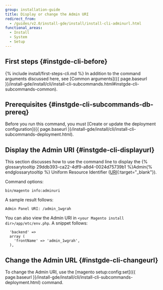 ```yaml
---
group: installation-guide
title: Display or change the Admin URI
redirect_from:
  - /guides/v2.0/install-gde/install/install-cli-adminurl.html
functional_areas:
  - Install
  - System
  - Setup
---
```


## First steps {#instgde-cli-before}
{% include install/first-steps-cli.md %}
In addition to the command arguments discussed here, see [Common arguments]({{ page.baseurl }}/install-gde/install/cli/install-cli-subcommands.html#instgde-cli-subcommands-common).

## Prerequisites {#instgde-cli-subcommands-db-prereq}

Before you run this command, you must [Create or update the deployment configuration]({{ page.baseurl }}/install-gde/install/cli/install-cli-subcommands-deployment.html).

## Display the Admin URI {#instgde-cli-displayurl}
This section discusses how to use the command line to display the {% glossarytooltip 29ddb393-ca22-4df9-a8d4-0024d75739b1 %}Admin{% endglossarytooltip %} Uniform Resource Identifier ([URI](http://www.w3.org/Protocols/rfc2616/rfc2616-sec3.html#sec3.2){:target="_blank"}).

Command options:

	bin/magento info:adminuri

A sample result follows:

	Admin Panel URI: /admin_1wgrah

You can also view the Admin URI in `<your Magento install dir>/app/etc/env.php`. A snippet follows:

```php?startinline=1
  'backend' =>
  array (
    'frontName' => 'admin_1wgrah',
  ),
```

## Change the Admin URL {#instgde-cli-changeurl}

To change the Admin URI, use the [magento setup:config:set]({{ page.baseurl }}/install-gde/install/cli/install-cli-subcommands-deployment.html) command.
